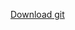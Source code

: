 [Download git](https://github.com/git-for-windows/git/releases/download/v2.36.1.windows.1/Git-2.36.1-64-bit.exe)
